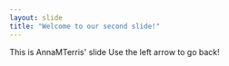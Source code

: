 ```yaml
---
layout: slide
title: "Welcome to our second slide!"
---
```


This is AnnaMTerris' slide
Use the left arrow to go back!
